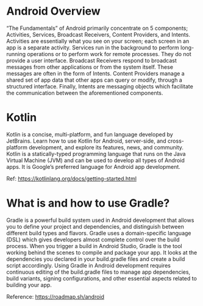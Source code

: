 # Android Overview

“The Fundamentals” of Android primarily concentrate on 5 components; Activities, Services, Broadcast Receivers, Content Providers, and Intents. Activities are essentially what you see on your screen; each screen in an app is a separate activity. Services run in the background to perform long-running operations or to perform work for remote processes. They do not provide a user interface. Broadcast Receivers respond to broadcast messages from other applications or from the system itself. These messages are often in the form of Intents. Content Providers manage a shared set of app data that other apps can query or modify, through a structured interface. Finally, Intents are messaging objects which facilitate the communication between the aforementioned components.

# Kotlin

Kotlin is a concise, multi-platform, and fun language developed by JetBrains. Learn how to use Kotlin for Android, server-side, and cross-platform development, and explore its features, news, and community. Kotlin is a statically-typed programming language that runs on the Java Virtual Machine (JVM) and can be used to develop all types of Android apps. It is Google’s preferred language for Android app development.

Ref: https://kotlinlang.org/docs/getting-started.html

# What is and how to use Gradle?

Gradle is a powerful build system used in Android development that allows you to define your project and dependencies, and distinguish between different build types and flavors. Gradle uses a domain-specific language (DSL) which gives developers almost complete control over the build process. When you trigger a build in Android Studio, Gradle is the tool working behind the scenes to compile and package your app. It looks at the dependencies you declared in your build.gradle files and create a build script accordingly. Using Gradle in Android development requires continuous editing of the build.gradle files to manage app dependencies, build variants, signing configurations, and other essential aspects related to building your app.

Reference: https://roadmap.sh/android